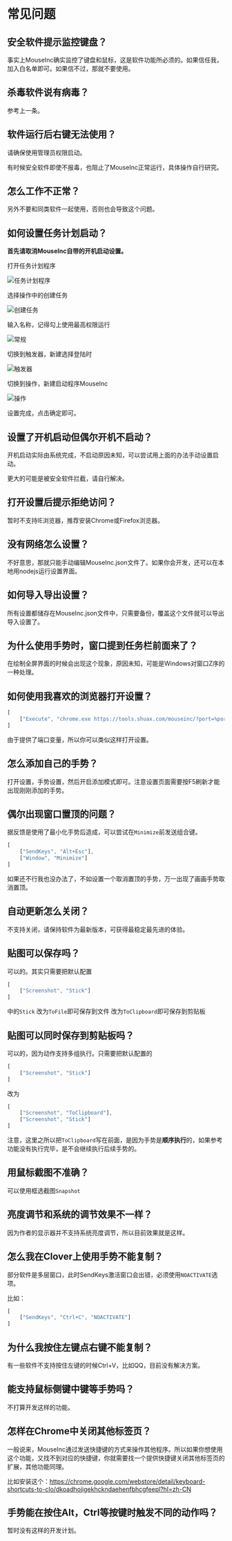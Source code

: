 # 常见问题

## 安全软件提示监控键盘？
事实上MouseInc确实监控了键盘和鼠标，这是软件功能所必须的。如果信任我，加入白名单即可。如果信不过，那就不要使用。

## 杀毒软件说有病毒？
参考上一条。

## 软件运行后右键无法使用？
请确保使用管理员权限启动。

有时候安全软件即使不报毒，也阻止了MouseInc正常运行，具体操作自行研究。

## 怎么工作不正常？
另外不要和同类软件一起使用，否则也会导致这个问题。

## 如何设置任务计划启动？
**首先请取消MouseInc自带的开机启动设置。**

打开任务计划程序

![任务计划程序](https://docs.shuax.com/MouseInc/image/a1.png)

选择操作中的创建任务

![创建任务](https://docs.shuax.com/MouseInc/image/a2.png)

输入名称，记得勾上使用最高权限运行

![常规](https://docs.shuax.com/MouseInc/image/a3.png)

切换到触发器，新建选择登陆时

![触发器](https://docs.shuax.com/MouseInc/image/a4.png)

切换到操作，新建启动程序MouseInc

![操作](https://docs.shuax.com/MouseInc/image/a5.png)

设置完成，点击确定即可。

## 设置了开机启动但偶尔开机不启动？
开机启动实际由系统完成，不启动原因未知，可以尝试用上面的办法手动设置启动。

更大的可能是被安全软件拦截，请自行解决。

## 打开设置后提示拒绝访问？
暂时不支持IE浏览器，推荐安装Chrome或Firefox浏览器。

## 没有网络怎么设置？
不好意思，那就只能手动编辑MouseInc.json文件了。如果你会开发，还可以在本地用nodejs运行设置界面。

## 如何导入导出设置？
所有设置都储存在MouseInc.json文件中，只需要备份，覆盖这个文件就可以导出导入设置了。

## 为什么使用手势时，窗口提到任务栏前面来了？
在绘制全屏界面的时候会出现这个现象，原因未知，可能是Windows对窗口Z序的一种处理。

## 如何使用我喜欢的浏览器打开设置？
```js
[
    ["Execute", "chrome.exe https://tools.shuax.com/mouseinc/?port=%port%"]
]
```
由于提供了端口变量，所以你可以类似这样打开设置。

## 怎么添加自己的手势？
打开设置，手势设置，然后开启添加模式即可。注意设置页面需要按F5刷新才能出现刚刚添加的手势。

## 偶尔出现窗口置顶的问题？
据反馈是使用了最小化手势后造成，可以尝试在`Minimize`前发送组合键。
```js
[
    ["SendKeys", "Alt+Esc"],
    ["Window", "Minimize"]
]
```
如果还不行我也没办法了，不如设置一个取消置顶的手势，万一出现了画画手势取消置顶。

## 自动更新怎么关闭？
不支持关闭，请保持软件为最新版本，可获得最稳定最先进的体验。

## 贴图可以保存吗？
可以的。其实只需要把默认配置
```js
[
    ["Screenshot", "Stick"]
]
```
中的`Stick`
改为`ToFile`即可保存到文件
改为`ToClipboard`即可保存到剪贴板


## 贴图可以同时保存到剪贴板吗？
可以的，因为动作支持多组执行。只需要把默认配置的
```js
[
    ["Screenshot", "Stick"]
]
```
改为
```js
[
    ["Screenshot", "ToClipboard"],
    ["Screenshot", "Stick"]
]
```
注意，这里之所以把`ToClipboard`写在前面，是因为手势是**顺序执行**的，如果参考功能没有执行完毕，是不会继续执行后续手势的。

## 用鼠标截图不准确？
可以使用框选截图`Snapshot`

## 亮度调节和系统的调节效果不一样？
因为作者的显示器并不支持系统亮度调节，所以目前效果就是这样。

## 怎么我在Clover上使用手势不能复制？
部分软件是多层窗口，此时SendKeys激活窗口会出错，必须使用`NOACTIVATE`选项。

比如：

```js
[
    ["SendKeys", "Ctrl+C", "NOACTIVATE"]
]
```

## 为什么我按住左键点右键不能复制？
有一些软件不支持按住左键的时候Ctrl+V，比如QQ，目前没有解决方案。

## 能支持鼠标侧键中键等手势吗？
不打算开发这样的功能。

## 怎样在Chrome中关闭其他标签页？
一般说来，MouseInc通过发送快捷键的方式来操作其他程序。所以如果你想使用这个功能，又找不到对应的快捷键，你就需要找一个提供快捷键关闭其他标签页的扩展，其他功能同理。

比如安装这个：https://chrome.google.com/webstore/detail/keyboard-shortcuts-to-clo/dkoadhojigekhckndaehenfbhcgfeepl?hl=zh-CN

## 手势能在按住Alt，Ctrl等按键时触发不同的动作吗？
暂时没有这样的开发计划。
